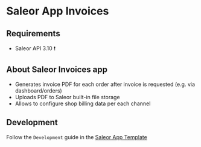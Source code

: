 # Saleor App Invoices

## Requirements

- Saleor API 3.10 ❗️

## About Saleor Invoices app

- Generates invoice PDF for each order after invoice is requested (e.g. via dashboard/orders)
- Uploads PDF to Saleor built-in file storage
- Allows to configure shop billing data per each channel

## Development

Follow the `Development` guide in the [Saleor App Template](https://github.com/saleor/saleor-app-template#development)